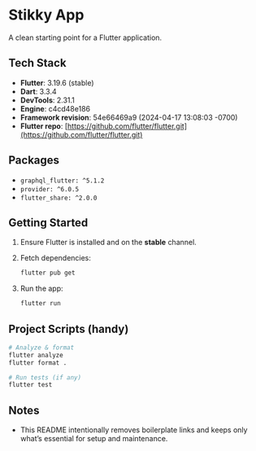 # Stikky App

A clean starting point for a Flutter application.

## Tech Stack

* **Flutter**: 3.19.6 (stable)
* **Dart**: 3.3.4
* **DevTools**: 2.31.1
* **Engine**: c4cd48e186
* **Framework revision**: 54e66469a9 (2024-04-17 13:08:03 -0700)
* **Flutter repo**: [https://github.com/flutter/flutter.git](https://github.com/flutter/flutter.git)

## Packages

* `graphql_flutter: ^5.1.2`
* `provider: ^6.0.5`
* `flutter_share: ^2.0.0`

## Getting Started

1. Ensure Flutter is installed and on the **stable** channel.
2. Fetch dependencies:

   ```bash
   flutter pub get
   ```
3. Run the app:

   ```bash
   flutter run
   ```

## Project Scripts (handy)

```bash
# Analyze & format
flutter analyze
flutter format .

# Run tests (if any)
flutter test
```

## Notes

* This README intentionally removes boilerplate links and keeps only what’s essential for setup and maintenance.
